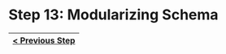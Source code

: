 # Step 13: Modularizing Schema

[//]: # (head-end)




[//]: # (foot-start)

[{]: <helper> (navStep)

| [< Previous Step](https://github.com/Urigo/WhatsApp-Clone-Server/tree/step-by-step-final@next/.tortilla/manuals/views/step12.md) |
|:----------------------|

[}]: #
